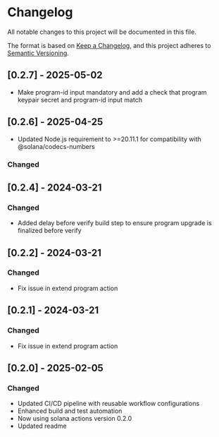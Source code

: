 # Changelog

All notable changes to this project will be documented in this file.

The format is based on [Keep a Changelog](https://keepachangelog.com/en/1.0.0/),
and this project adheres to [Semantic Versioning](https://semver.org/spec/v2.0.0.html).

## [0.2.7] - 2025-05-02

- Make program-id input mandatory and add a check that program keypair secret and program-id input match

## [0.2.6] - 2025-04-25

- Updated Node.js requirement to >=20.11.1 for compatibility with @solana/codecs-numbers

### Changed

## [0.2.4] - 2024-03-21

### Changed

- Added delay before verify build step to ensure program upgrade is finalized before verify

## [0.2.2] - 2024-03-21

### Changed

- Fix issue in extend program action

## [0.2.1] - 2024-03-21

### Changed

- Fix issue in extend program action

## [0.2.0] - 2025-02-05

### Changed

- Updated CI/CD pipeline with reusable workflow configurations
- Enhanced build and test automation
- Now using solana actions version 0.2.0
- Updated readme
